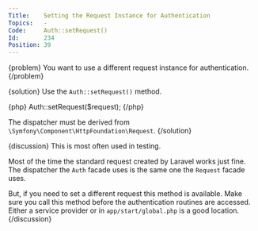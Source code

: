 ```yaml
---
Title:    Setting the Request Instance for Authentication
Topics:   -
Code:     Auth::setRequest()
Id:       234
Position: 39
---
```


{problem}
You want to use a different request instance for authentication.
{/problem}

{solution}
Use the `Auth::setRequest()` method.

{php}
Auth::setRequest($request);
{/php}

The dispatcher must be derived from `\Symfony\Component\HttpFoundation\Request`.
{/solution}

{discussion}
This is most often used in testing.

Most of the time the standard request created by Laravel works just fine. The dispatcher the `Auth` facade uses is the same one the `Request` facade uses.

But, if you need to set a different request this method is available. Make sure you call this method before the authentication routines are accessed. Either a service provider or in `app/start/global.php` is a good location.
{/discussion}
